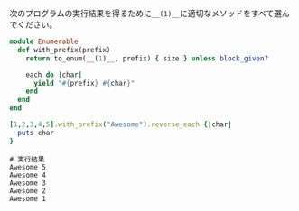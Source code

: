 次のプログラムの実行結果を得るために`__(1)__`に適切なメソッドをすべて選んでください。

```ruby
module Enumerable
  def with_prefix(prefix)
    return to_enum(__(1)__, prefix) { size } unless block_given?

    each do |char|
      yield "#{prefix} #{char}"
    end
  end
end

[1,2,3,4,5].with_prefix("Awesome").reverse_each {|char|
  puts char
}
```

```
# 実行結果
Awesome 5
Awesome 4
Awesome 3
Awesome 2
Awesome 1
```
